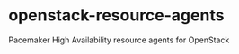 openstack-resource-agents
=========================

Pacemaker High Availability resource agents for OpenStack